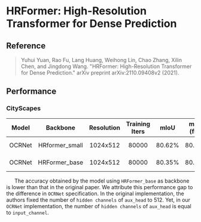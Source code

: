 # HRFormer: High-Resolution Transformer for Dense Prediction

## Reference

> Yuhui Yuan, Rao Fu, Lang Huang, Weihong Lin, Chao Zhang, Xilin Chen, and Jingdong Wang. "HRFormer: High-Resolution Transformer for Dense Prediction." arXiv preprint arXiv:2110.09408v2 (2021).

## Performance

### CityScapes

| Model  |    Backbone    | Resolution | Training Iters |  mIoU  | mIoU (flip) | mIoU (ms+flip) |                            Links                             |
| :----: | :------------: | :--------: | :------------: | :----: | :---------: | :------------: | :----------------------------------------------------------: |
| OCRNet | HRformer_small |  1024x512  |     80000      | 80.62% |   80.82%    |     80.98%     | [model](https://paddleseg.bj.bcebos.com/dygraph/cityscapes/ocrnet_hrformer_small_cityscapes_1024x512_80k_ce_ohem/model.pdparams) \| [log](https://paddleseg.bj.bcebos.com/dygraph/cityscapes/ocrnet_hrformer_small_cityscapes_1024x512_80k_ce_ohem/train.log) |
| OCRNet | HRFormer_base  |  1024x512  |     80000      | 80.35% |   80.63%    |     80.87%     | [model](https://paddleseg.bj.bcebos.com/dygraph/cityscapes/ocrnet_hrformer_base_cityscapes_1024x512_80k_ce_ohem/model.pdparams) \| [log](https://paddleseg.bj.bcebos.com/dygraph/cityscapes/ocrnet_hrformer_base_cityscapes_1024x512_80k_ce_ohem/train.log) |

&emsp;   The accuracy obtained by the model using `HRFormer_base` as backbone is lower than that in the original paper. We attribute this performance gap to the difference in `OCRNet` specification. In the original implementation, the authors fixed the number of `hidden channels` of `aux_head` to 512. Yet, in our `OCRNet` implementation,  the number of `hidden channels` of `aux_head` is equal to `input_channel`.
